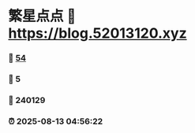 # 繁星点点 :link: https://blog.52013120.xyz 
### :page_facing_up: [54](https://blog.52013120.xyz/tag.html) 
### :speech_balloon: 5 
### :hibiscus: 240129 
### :alarm_clock: 2025-08-13 04:56:22 
